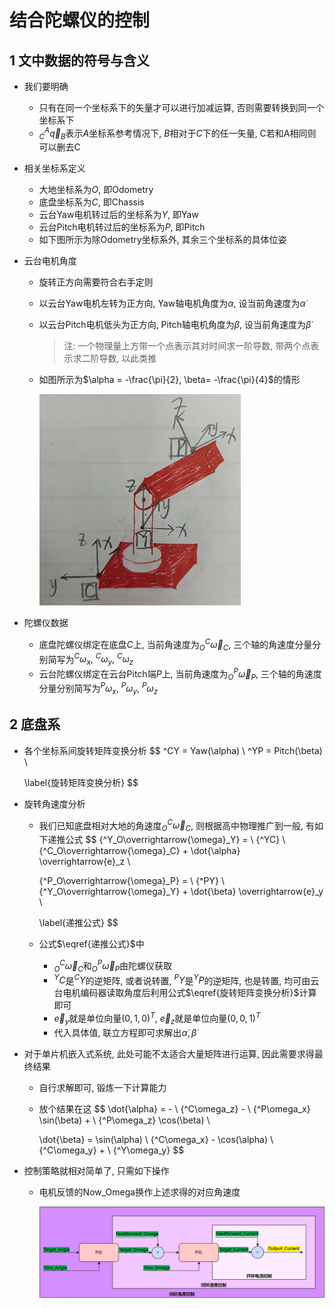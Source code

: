 # 结合陀螺仪的控制

## 1 文中数据的符号与含义

- 我们要明确
  - 只有在同一个坐标系下的矢量才可以进行加减运算, 否则需要转换到同一个坐标系下
  - $^A_C\overrightarrow{q}_B$表示$A$坐标系参考情况下, $B$相对于$C$下的任一矢量, C若和A相同则可以删去C

- 相关坐标系定义

  - 大地坐标系为$O$, 即Odometry
  - 底盘坐标系为$C$, 即Chassis
  - 云台Yaw电机转过后的坐标系为$Y$, 即Yaw
  - 云台Pitch电机转过后的坐标系为$P$, 即Pitch
  - 如下图所示为除Odometry坐标系外, 其余三个坐标系的具体位姿

- 云台电机角度

  - 旋转正方向需要符合右手定则

  - 以云台Yaw电机左转为正方向, Yaw轴电机角度为$\alpha$, 设当前角速度为$\dot{\alpha}$

  - 以云台Pitch电机低头为正方向, Pitch轴电机角度为$\beta$, 设当前角速度为$\dot{\beta}$

    > 注: 一个物理量上方带一个点表示其对时间求一阶导数, 带两个点表示求二阶导数, 以此类推

  - 如图所示为$\alpha = -\frac{\pi}{2}, \beta= -\frac{\pi}{4}$的情形

    <img src="markdown.assets/坐标系示意图.jpg" alt="坐标系示意图" style="zoom: 33%;" />

- 陀螺仪数据
  - 底盘陀螺仪绑定在底盘$C$上, 当前角速度为$^C_O\overrightarrow{\omega}_C$, 三个轴的角速度分量分别简写为${^C\omega_x}, \ {^C\omega_y}, \ {^C\omega_z}$
  - 云台陀螺仪绑定在云台Pitch端$P$上, 当前角速度为$^P_O\overrightarrow{\omega}_P$, 三个轴的角速度分量分别简写为${^P\omega_x}, \ {^P\omega_y}, \ {^P\omega_z}$

## 2 底盘系


- 各个坐标系间旋转矩阵变换分析
  $$
  ^CY = Yaw(\alpha) \\
  ^YP = Pitch(\beta) \\
  
  \label{旋转矩阵变换分析}
  $$
  
  
- 旋转角速度分析

  - 我们已知底盘相对大地的角速度$^C_O\overrightarrow{\omega}_C$, 则根据高中物理推广到一般, 有如下递推公式
    $$
    {^Y_O\overrightarrow{\omega}_Y} = \ {^YC} \ {^C_O\overrightarrow{\omega}_C} 
    	+ \dot{\alpha} \overrightarrow{e}_z \\
    	
    {^P_O\overrightarrow{\omega}_P} = \ {^PY} \ {^Y_O\overrightarrow{\omega}_Y} 
    	+ \dot{\beta} \overrightarrow{e}_y \\
    	
    \label{递推公式}
    $$

    
  - 公式$\eqref{递推公式}$中

    - $^C_O\overrightarrow{\omega}_C$和$^P_O\overrightarrow{\omega}_P$由陀螺仪获取
    - $^YC$是$^CY$的逆矩阵, 或者说转置, $^PY$是$^YP$的逆矩阵, 也是转置, 均可由云台电机编码器读取角度后利用公式$\eqref{旋转矩阵变换分析}$计算即可
    - $\overrightarrow{e}_y$就是单位向量$(0, 1, 0)^T$, $\overrightarrow{e}_z$就是单位向量$(0, 0, 1)^T$
    - 代入具体值, 联立方程即可求解出$\dot{\alpha}, \dot{\beta}$

- 对于单片机嵌入式系统, 此处可能不太适合大量矩阵进行运算, 因此需要求得最终结果

  - 自行求解即可, 锻炼一下计算能力
  
  - 放个结果在这
    $$
    \dot{\alpha} = - \ {^C\omega_z}
    	-  \ {^P\omega_x} \sin(\beta)
    	+ \ {^P\omega_z} \cos(\beta) \\
    	
    \dot{\beta} = \sin(\alpha) \ {^C\omega_x} - \cos(\alpha) \ {^C\omega_y} + \ {^Y\omega_y}
    $$
    

- 控制策略就相对简单了, 只需如下操作
  
  - 电机反馈的Now_Omega换作上述求得的对应角速度
  
    <img src="markdown.assets/控制框图.png" alt="image-20250218171130010" style="zoom: 67%;" />
